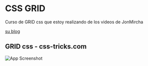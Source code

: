 # CSS GRID

Curso de GRID css que estoy realizando de los videos de JonMircha

[su blog](https://jonmircha.com/grid)


## GRID css - css-tricks.com

![App Screenshot](https://css-tricks.com/wp-content/uploads/2022/02/css-grid-poster.png)
